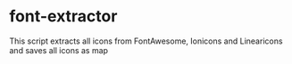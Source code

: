 # font-extractor
This script extracts all icons from FontAwesome, Ionicons and Linearicons and saves all icons as map
